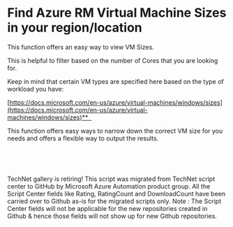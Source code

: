 ﻿Find Azure RM Virtual Machine Sizes in your region/location
===========================================================

            

This function offers an easy way to view VM Sizes.


This is helpful to filter based on the number of Cores that you are looking for.


Keep in mind that certain VM types are specified here based on the type of workload you have:


[https://docs.microsoft.com/en-us/azure/virtual-machines/windows/sizes](https://docs.microsoft.com/en-us/azure/virtual-machines/windows/sizes)**  


This function offers easy ways to narrow down the correct VM size for you needs and offers a flexible way to output the results.


 




 




        
    
TechNet gallery is retiring! This script was migrated from TechNet script center to GitHub by Microsoft Azure Automation product group. All the Script Center fields like Rating, RatingCount and DownloadCount have been carried over to Github as-is for the migrated scripts only. Note : The Script Center fields will not be applicable for the new repositories created in Github & hence those fields will not show up for new Github repositories.
